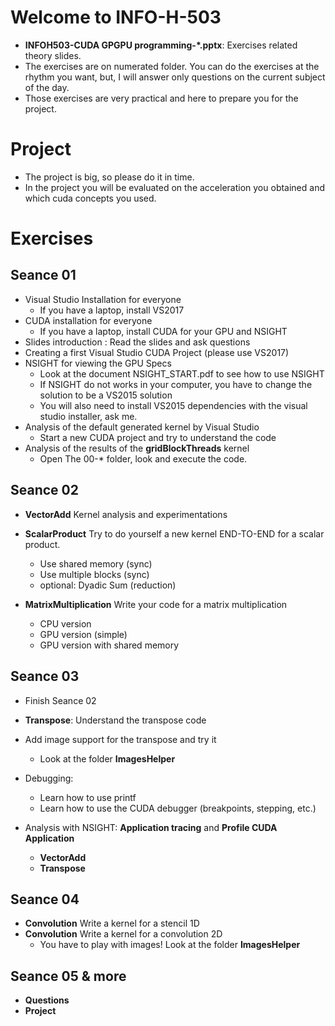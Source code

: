 # Welcome to INFO-H-503

- **INFOH503-CUDA GPGPU programming-*.pptx**:  Exercises related theory slides.
- The exercises are on numerated folder. You can do the exercises at the rhythm you want, but, I will answer only questions on the current subject of the day.
- Those exercises are very practical and here to prepare you for the project.

# Project
- The project is big, so please do it in time.
- In the project you will be evaluated on the acceleration you obtained and which cuda concepts you used.

# Exercises

## Seance 01
- Visual Studio Installation for everyone
    - If you have a laptop, install VS2017
- CUDA installation for everyone
    - If you have a laptop, install CUDA for your GPU and NSIGHT
- Slides introduction : Read the slides and ask questions
- Creating a first Visual Studio CUDA Project (please use VS2017)
- NSIGHT for viewing the GPU Specs
    - Look at the document NSIGHT_START.pdf to see how to use NSIGHT
	- If NSIGHT do not works in your computer, you have to change the solution to be a VS2015 solution
	- You will also need to install VS2015 dependencies with the visual studio installer, ask me.
- Analysis of the default generated kernel by Visual Studio
    - Start a new CUDA project and try to understand the code
- Analysis of the results of the **gridBlockThreads** kernel
    - Open The 00-* folder, look and execute the code.

## Seance 02
- **VectorAdd** Kernel analysis and experimentations
- **ScalarProduct** Try to do yourself a new kernel END-TO-END for a scalar product.
    - Use shared memory (sync)
    - Use multiple blocks (sync)
    - optional: Dyadic Sum (reduction)

- **MatrixMultiplication** Write your code for a matrix multiplication
    - CPU version
    - GPU version (simple)
    - GPU version with shared memory

## Seance 03
- Finish Seance 02
- **Transpose**: Understand the transpose code
- Add image support for the transpose and try it
    - Look at the folder **ImagesHelper**
- Debugging:
    - Learn how to use printf
    - Learn how to use the CUDA debugger (breakpoints, stepping, etc.)

- Analysis with NSIGHT: **Application tracing** and **Profile CUDA Application**
    - **VectorAdd**
    - **Transpose**

## Seance 04

- **Convolution** Write a kernel for a stencil 1D
- **Convolution** Write a kernel for a convolution 2D
    - You have to play with images! Look at the folder **ImagesHelper**

## Seance 05 & more

- **Questions**
- **Project**
